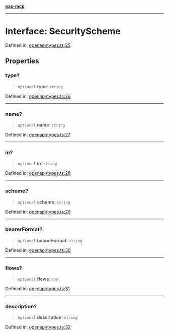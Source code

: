 [**oas-mcp**](../README.md)

***

# Interface: SecurityScheme

Defined in: [openapi/types.ts:25](https://github.com/elwizard33/oas-mcp/blob/8e2319f50a7dff4ff946a1b290930f93208fe588/src/openapi/types.ts#L25)

## Properties

### type?

> `optional` **type**: `string`

Defined in: [openapi/types.ts:26](https://github.com/elwizard33/oas-mcp/blob/8e2319f50a7dff4ff946a1b290930f93208fe588/src/openapi/types.ts#L26)

***

### name?

> `optional` **name**: `string`

Defined in: [openapi/types.ts:27](https://github.com/elwizard33/oas-mcp/blob/8e2319f50a7dff4ff946a1b290930f93208fe588/src/openapi/types.ts#L27)

***

### in?

> `optional` **in**: `string`

Defined in: [openapi/types.ts:28](https://github.com/elwizard33/oas-mcp/blob/8e2319f50a7dff4ff946a1b290930f93208fe588/src/openapi/types.ts#L28)

***

### scheme?

> `optional` **scheme**: `string`

Defined in: [openapi/types.ts:29](https://github.com/elwizard33/oas-mcp/blob/8e2319f50a7dff4ff946a1b290930f93208fe588/src/openapi/types.ts#L29)

***

### bearerFormat?

> `optional` **bearerFormat**: `string`

Defined in: [openapi/types.ts:30](https://github.com/elwizard33/oas-mcp/blob/8e2319f50a7dff4ff946a1b290930f93208fe588/src/openapi/types.ts#L30)

***

### flows?

> `optional` **flows**: `any`

Defined in: [openapi/types.ts:31](https://github.com/elwizard33/oas-mcp/blob/8e2319f50a7dff4ff946a1b290930f93208fe588/src/openapi/types.ts#L31)

***

### description?

> `optional` **description**: `string`

Defined in: [openapi/types.ts:32](https://github.com/elwizard33/oas-mcp/blob/8e2319f50a7dff4ff946a1b290930f93208fe588/src/openapi/types.ts#L32)
